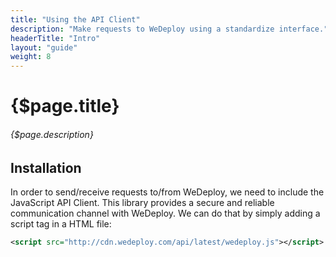 ```yaml
---
title: "Using the API Client"
description: "Make requests to WeDeploy using a standardize interface."
headerTitle: "Intro"
layout: "guide"
weight: 8
---
```


# {$page.title}

###### {$page.description}

<article id="1">

## Installation

In order to send/receive requests to/from WeDeploy, we need to include the JavaScript API Client. This library provides a secure and reliable communication channel with WeDeploy. We can do that by simply adding a script tag in a HTML file:

```xml
<script src="http://cdn.wedeploy.com/api/latest/wedeploy.js"></script>
```

</article>